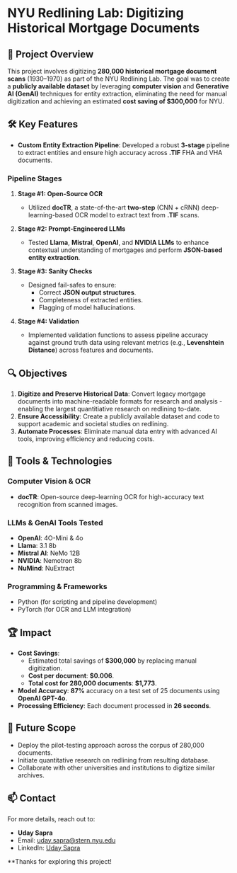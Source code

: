 
# NYU Redlining Lab: Digitizing Historical Mortgage Documents  

## 📜 Project Overview  
This project involves digitizing **280,000 historical mortgage document scans** (1930–1970) as part of the NYU Redlining Lab. The goal was to create a **publicly available dataset** by leveraging **computer vision** and **Generative AI (GenAI)** techniques for entity extraction, eliminating the need for manual digitization and achieving an estimated **cost saving of $300,000** for NYU.  

## 🛠️ Key Features  

- **Custom Entity Extraction Pipeline**: Developed a robust **3-stage** pipeline to extract entities and ensure high accuracy across **.TIF** FHA and VHA documents.  

### Pipeline Stages  

1. **Stage #1: Open-Source OCR**  
   - Utilized **docTR**, a state-of-the-art **two-step** (CNN + cRNN) deep-learning-based OCR model to extract text from **.TIF** scans.  

2. **Stage #2: Prompt-Engineered LLMs**  
   - Tested **Llama**, **Mistral**, **OpenAI**, and **NVIDIA LLMs** to enhance contextual understanding of mortgages and perform **JSON-based entity extraction**.  

3. **Stage #3: Sanity Checks**  
   - Designed fail-safes to ensure:
     - Correct **JSON output structures**.  
     - Completeness of extracted entities.  
     - Flagging of model hallucinations.  

4. **Stage #4: Validation**  
   - Implemented validation functions to assess pipeline accuracy against ground truth data using relevant metrics (e.g., **Levenshtein Distance**) across features and documents.

## 🔍 Objectives  
1. **Digitize and Preserve Historical Data**: Convert legacy mortgage documents into machine-readable formats for research and analysis - enabling the largest quantitiative research on redlining to-date.  
2. **Ensure Accessibility**: Create a publicly available dataset and code to support academic and societal studies on redlining.  
3. **Automate Processes**: Eliminate manual data entry with advanced AI tools, improving efficiency and reducing costs.


## 🔧 Tools & Technologies  
### **Computer Vision & OCR**  
- **docTR**: Open-source deep-learning OCR for high-accuracy text recognition from scanned images.  

### **LLMs & GenAI Tools Tested**  
- **OpenAI**: 4O-Mini & 4o
- **Llama**: 3.1 8b
- **Mistral AI**: NeMo 12B
- **NVIDIA**: Nemotron 8b
- **NuMind**: NuExtract

### **Programming & Frameworks**  
- Python (for scripting and pipeline development)  
- PyTorch (for OCR and LLM integration)  


## 🏆 Impact  


- **Cost Savings**:  
  - Estimated total savings of **$300,000** by replacing manual digitization.  
  - **Cost per document**: **$0.006**.  
  - **Total cost for 280,000 documents**: **$1,773**.  
- **Model Accuracy**: **87%** accuracy on a test set of 25 documents using **OpenAI GPT-4o**.  
- **Processing Efficiency**: Each document processed in **26 seconds**.  


## 🚀 Future Scope  
- Deploy the pilot-testing approach across the corpus of 280,000 documents. 
- Initiate quantitative research on redlining from resulting database. 
- Collaborate with other universities and institutions to digitize similar archives.  

## 📫 Contact  
For more details, reach out to:  
- **Uday Sapra**  
- Email: [uday.sapra@stern.nyu.edu](mailto:uday.sapra@stern.nyu.edu)  
- LinkedIn: [Uday Sapra](https://www.linkedin.com/in/uday-sapra/)  


**Thanks for exploring this project!

